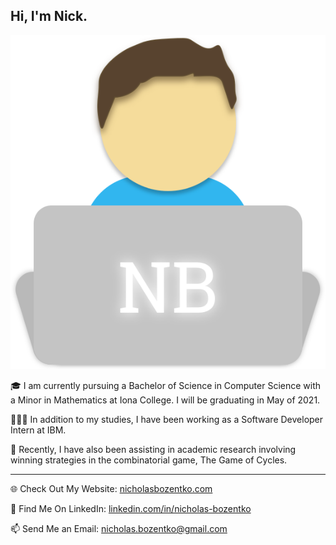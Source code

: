 ## Hi, I'm Nick.

![Nick](./assets/nickLogo.svg)

🎓 I am currently pursuing a Bachelor of Science in Computer Science with a Minor in Mathematics at Iona College. I will be graduating in May of 2021. 

👨🏼‍💻 In addition to my studies, I have been working as a Software Developer Intern at IBM.

🔬 Recently, I have also been assisting in academic research involving winning strategies in the combinatorial game, The Game of Cycles.

---

🌐 Check Out My Website: [nicholasbozentko.com](https://nicholasbozentko.com)

💼 Find Me On LinkedIn: [linkedin.com/in/nicholas-bozentko](https://www.linkedin.com/in/nicholas-bozentko/)

📫 Send Me an Email: [nicholas.bozentko@gmail.com](mailto:nicholas.bozentko@gmail.com)



<!--
**nickbozentko/nickbozentko** is a ✨ _special_ ✨ repository because its `README.md` (this file) appears on your GitHub profile.

Here are some ideas to get you started:

- 🔭 I’m currently working on ...
- 🌱 I’m currently learning ...
- 👯 I’m looking to collaborate on ...
- 🤔 I’m looking for help with ...
- 💬 Ask me about ...
- 📫 How to reach me: ...
- 😄 Pronouns: ...
- ⚡ Fun fact: ...
-->
